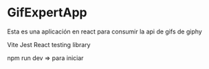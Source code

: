 # GifExpertApp

Esta es una aplicación en react para consumir la api de gifs de giphy

Vite
Jest
React testing library

npm run dev => para iniciar